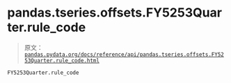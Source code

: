 # pandas.tseries.offsets.FY5253Quarter.rule_code

> 原文：[`pandas.pydata.org/docs/reference/api/pandas.tseries.offsets.FY5253Quarter.rule_code.html`](https://pandas.pydata.org/docs/reference/api/pandas.tseries.offsets.FY5253Quarter.rule_code.html)

```py
FY5253Quarter.rule_code
```
